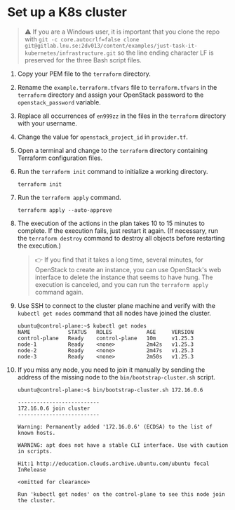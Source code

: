 # Set up a K8s cluster

> ⚠️ If you are a Windows user, it is important that you clone the repo with
`git -c core.autocrlf=false clone git@gitlab.lnu.se:2dv013/content/examples/just-task-it-kubernetes/infrastructure.git` so the line ending character LF is preserved for the three Bash script files.

1. Copy your PEM file to the `terraform` directory.
2. Rename the `example.terraform.tfvars` file to `terraform.tfvars` in the `terraform` directory and assign your OpenStack password to the `openstack_password` variable.
3. Replace all occurrences of `en999zz` in the files in the `terraform` directory with your username.
4. Change the value for `openstack_project_id` in `provider.tf`.
5. Open a terminal and change to the `terraform` directory containing Terraform configuration files.
6. Run the `terraform init` command to initialize a working directory.

    ```text
    terraform init
    ```

7. Run the `terraform apply` command.

    ```text
    terraform apply --auto-approve
    ```

8. The execution of the actions in the plan takes 10 to 15 minutes to complete. If the execution fails, just restart it again. (If necessary, run the `terraform destroy` command to destroy all objects before restarting the execution.)
    > 👉 If you find that it takes a long time, several minutes, for OpenStack to create an instance, you can use OpenStack's web interface to delete the instance that seems to have hung. The execution is canceled, and you can run the `terraform apply` command again.
9. Use SSH to connect to the cluster plane machine and verify with the `kubectl get nodes` command that all nodes have joined the cluster.

    ```text
    ubuntu@control-plane:~$ kubectl get nodes
    NAME            STATUS   ROLES           AGE     VERSION
    control-plane   Ready    control-plane   10m     v1.25.3
    node-1          Ready    <none>          2m42s   v1.25.3
    node-2          Ready    <none>          2m47s   v1.25.3
    node-3          Ready    <none>          2m50s   v1.25.3
    ```

10. If you miss any node, you need to join it manually by sending the address of the missing node to the `bin/bootstrap-cluster.sh` script.

     ```text
     ubuntu@control-plane:~$ bin/bootstrap-cluster.sh 172.16.0.6
    
     --------------------------
     172.16.0.6 join cluster
     --------------------------

     Warning: Permanently added '172.16.0.6' (ECDSA) to the list of known hosts.

     WARNING: apt does not have a stable CLI interface. Use with caution in scripts.

     Hit:1 http://education.clouds.archive.ubuntu.com/ubuntu focal InRelease

     <omitted for clearance>
    
     Run 'kubectl get nodes' on the control-plane to see this node join the cluster.
     ```
